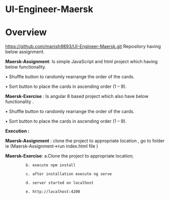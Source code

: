 # UI-Engineer-Maersk


# Overview 
https://github.com/manish9893/UI-Engineer-Maersk.git Repository having below assignment.

**Maersk-Assignment**: Is simple JavaScript and html project which having below functionality.

• Shuffle button to randomly rearrange the order of the cards.

• Sort button to place the cards in ascending order (1 – 9).

**Maersk-Exercise** : Is angular 8 based project which also have below functionality .

• Shuffle button to randomly rearrange the order of the cards.

• Sort button to place the cards in ascending order (1 – 9).



**Execution :**

 **Maersk-Assignment**  : clone the project to appropriate location , go to folder ie (Maersk-Assignment->run index.html file )

**Maersk-Exercise**: a.Clone the project to appropriate location; 

		     b. execute npm install 
		     
		     c. after installation execute ng serve
		     
		     d. server started on localhost
		     
		     e. http://localhost:4200
